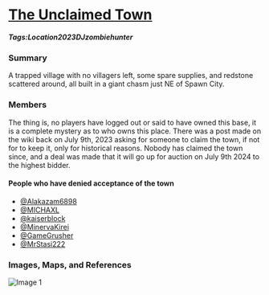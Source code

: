 # [The Unclaimed Town](#unclaimed-town)
___Tags:<span class="tag tag-green">Location</span><span class="tag tag-pink">2023</span><span class="tag tag-blurple">DJzombiehunter</span>___

### Summary

A trapped village with no villagers left, some spare supplies, and redstone scattered around, all built in a giant chasm just NE of Spawn City.

### Members

The thing is, no players have logged out or said to have owned this base, it is a complete mystery as to who owns this place. There was a post made on the wiki back on July 9th, 2023 asking for someone to claim the town, if not for to keep it, only for historical reasons. Nobody has claimed the town since, and a deal was made that it will go up for auction on July 9th 2024 to the highest bidder.

#### People who have denied acceptance of the town

*   [@Alakazam6898](#alakazam6898)
*   [@MICHAXL](#michaxl)
*   [@kaiserblock](#kaiserblock)
*   [@MinervaKirei](#minervakirei)
*   [@GameGrusher](#gamegrusher)
*   [@MrStasi222](#mrstasi)

### Images, Maps, and References

![Image 1](https://cdn.discordapp.com/attachments/1061516148325220455/1127494090607566858/image.png)